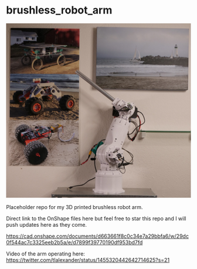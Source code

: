 # brushless_robot_arm

![A photo of a 3D printed robot arm](img/arm.jpeg)

Placeholder repo for my 3D printed brushless robot arm.

Direct link to the OnShape files here but feel free to
star this repo and I will push updates here as they come.

https://cad.onshape.com/documents/d663661f8c0c34e7a29bbfa6/w/29dc0f544ac7c3325eeb2b5a/e/d7899f39770190df953bd7fd

Video of the arm operating here:
https://twitter.com/tlalexander/status/1455320442642714625?s=21
